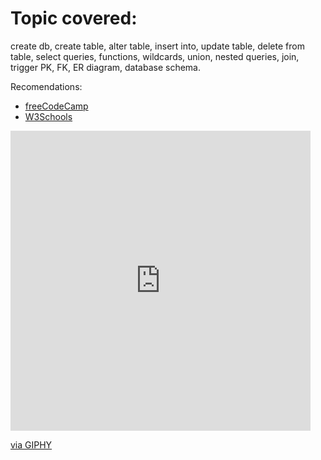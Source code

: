 # Topic covered:

create db, create table, alter table, insert into, update table, delete from table, select queries, functions, wildcards, union, nested queries, join, trigger PK, FK, ER diagram, database schema.

Recomendations:
- [freeCodeCamp](https://www.mikedane.com/databases/sql/)
- [W3Schools](https://www.w3schools.com/sql/default.asp)
<iframe src="https://giphy.com/embed/oBQZIgNobc7ewVWvCd" width="480" height="480" frameBorder="0" class="giphy-embed" allowFullScreen></iframe><p><a href="https://giphy.com/gifs/wow-doge-fractal-oBQZIgNobc7ewVWvCd">via GIPHY</a></p>
